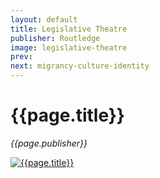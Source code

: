```yaml
---
layout: default
title: Legislative Theatre
publisher: Routledge
image: legislative-theatre
prev: 
next: migrancy-culture-identity
---
```


# {{page.title}}<br />
*{{page.publisher}}*

[![{{page.title}}]({{page.image}}.webp "{{page.title}}")]({{page.next}})
